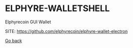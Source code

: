 # ELPHYRE-WALLETSHELL
 
 Elphyrecoin GUI Wallet
 
 SITE: https://github.com/elphyrecoin/elphyre-wallet-electron

 [Go back](https://portable-linux-apps.github.io/apps.html)
